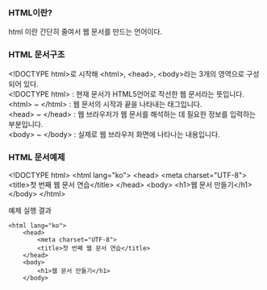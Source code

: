 ### HTML이란?
html 이란 간단히 줄여서 웹 문서를 만드는 언어이다.

### HTML 문서구조
 \<!DOCTYPE html\>로 시작해 \<html\>, \<head\>, \<body\>라는 3개의 영역으로 구성되어 있다.  
 \<!DOCTYPE html\> : 현재 문서가 HTML5언어로 작선한 웹 문서라는 뜻입니다.    
 \<html\> ~ \</html\> : 웹 문서의 시작과 끝을 나타내는 태그입니다.   
 \<head\> ~ \</head\> : 웹 브라우저가 웹 문서를 해석하는 데 필요한 정보를 입력하는 부분입니다.   
 \<body\> ~ \</body\> : 실제로 웹 브라우저 화면에 나타나는 내용입니다.   



### HTML 문서예제

\<!DOCTYPE html\>
    \<html lang=\"ko\"\>
        \<head\>
            \<meta charset=\"UTF-8\"\>
            \<title\>첫 번째 웹 문서 연습\</title\>
        \</head\>
        \<body\>
           \<h1\>웹 문서 만들기\</h1\>
        \</body\>
\</html\>

예제 실행 결과

<!DOCTYPE html>
    <html lang="ko">
        <head>
            <meta charset="UTF-8">
            <title>첫 번째 웹 문서 연습</title>
        </head>
        <body>
            <h1>웹 문서 만들기</h1>
        </body>
</html>

